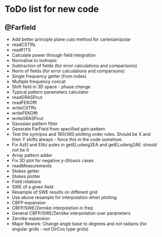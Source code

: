 # ToDo list for new code

## @Farfield
- Add better principle plane cuts method for cartesian/polar
- readCSTffs
- readFITS
- Calculate power through field integration
- Normalise to isotropic
- Subtraction of fields (for error calculations and comparisons)
- Norm of fields (for error calculations and comparisons)
- Single frequency getter (from index)
- Multiple frequency concat
- Shift field in 3D space - phase change
- Typical pattern parameters calculator
- readGRASPcut
- readFEKOfft
- writeCSTffs
- writeFEKOfft
- writeGRASPcut
- Gaussian pattern fitter
- Generate FarField from specified gain pattern
- Test the sym/pos and 180/360 plotting order rules.  Should be X and then Y shifts always - force this in the code somehow.
- Fix AzEl and ElAz poles in getELudwig2EA and getELudwig2AE: should not be 0
- Array pattern adder
- Fix 3D plot for negative y-(th)axis cases
- readMeasurements
- Stokes getter
- Stokes plotter
- Field rotations
- SWE of a given field
- Resample of SWE results on different grid
- Use above resample for interpolation when plotting
- CBFP expansion
- CBFP/SWE/Zernike interpolation in freq
- General CBFP/SWE/Zernike interpolation over parameters
- Zernike expansion
- Major Rework: Change angle base to degrees and not radians (for angular grids - not DirCos type grids)
